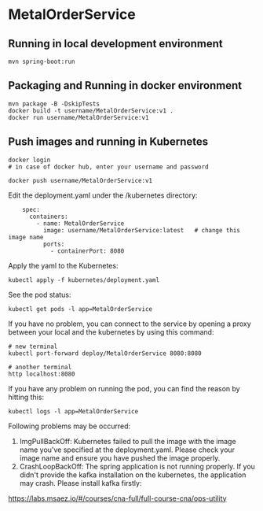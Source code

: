 # MetalOrderService

## Running in local development environment

```
mvn spring-boot:run
```

## Packaging and Running in docker environment

```
mvn package -B -DskipTests
docker build -t username/MetalOrderService:v1 .
docker run username/MetalOrderService:v1
```

## Push images and running in Kubernetes

```
docker login 
# in case of docker hub, enter your username and password

docker push username/MetalOrderService:v1
```

Edit the deployment.yaml under the /kubernetes directory:
```
    spec:
      containers:
        - name: MetalOrderService
          image: username/MetalOrderService:latest   # change this image name
          ports:
            - containerPort: 8080

```

Apply the yaml to the Kubernetes:
```
kubectl apply -f kubernetes/deployment.yaml
```

See the pod status:
```
kubectl get pods -l app=MetalOrderService
```

If you have no problem, you can connect to the service by opening a proxy between your local and the kubernetes by using this command:
```
# new terminal
kubectl port-forward deploy/MetalOrderService 8080:8080

# another terminal
http localhost:8080
```

If you have any problem on running the pod, you can find the reason by hitting this:
```
kubectl logs -l app=MetalOrderService
```

Following problems may be occurred:

1. ImgPullBackOff:  Kubernetes failed to pull the image with the image name you've specified at the deployment.yaml. Please check your image name and ensure you have pushed the image properly.
1. CrashLoopBackOff: The spring application is not running properly. If you didn't provide the kafka installation on the kubernetes, the application may crash. Please install kafka firstly:

https://labs.msaez.io/#/courses/cna-full/full-course-cna/ops-utility

